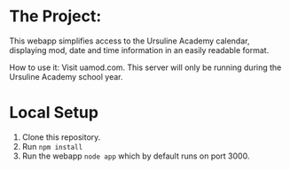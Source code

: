 The Project: 
=====
This webapp simplifies access to the Ursuline Academy calendar, displaying mod, date and time information in an easily readable format.

How to use it:
Visit uamod.com. This server will only be running during the Ursuline Academy school year. 

Local Setup
=====
1. Clone this repository.
2. Run `npm install` 
3. Run the webapp `node app` which by default runs on port 3000.
